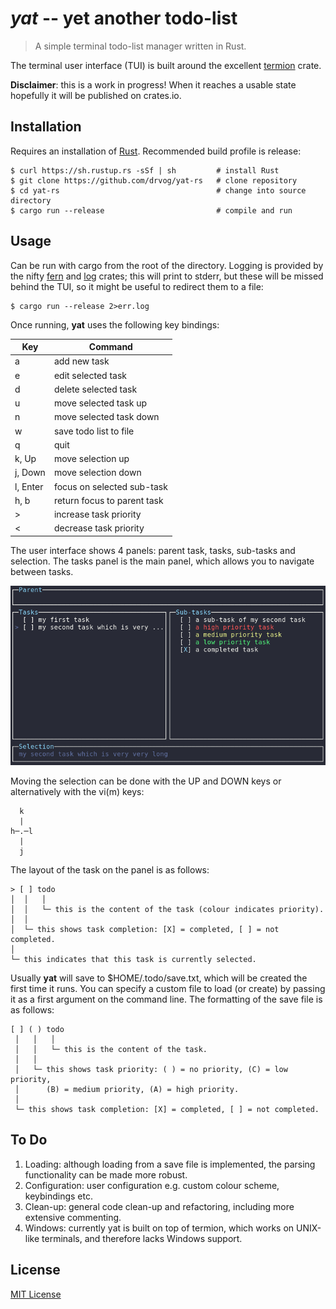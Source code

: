 # *yat* -- yet another todo-list
>A simple terminal todo-list manager written in Rust. 

The terminal user interface (TUI) is built around the excellent [termion](https://crates.io/crates/termion) crate.

**Disclaimer**: this is a work in progress! When it reaches a usable state hopefully it will be published on crates.io.

## Installation
Requires an installation of [Rust](https://www.rust-lang.org/tools/install). Recommended build profile is release:
    
    $ curl https://sh.rustup.rs -sSf | sh         # install Rust
    $ git clone https://github.com/drvog/yat-rs   # clone repository
    $ cd yat-rs                                   # change into source directory
    $ cargo run --release                         # compile and run

## Usage
Can be run with cargo from the root of the directory. Logging is provided by the nifty [fern](https://crates.io/crates/fern) and [log](https://crates.io/crates/log) crates; this will print to stderr, but these will be missed behind the TUI, so it might be useful to redirect them to a file:

    $ cargo run --release 2>err.log

Once running, **yat** uses the following key bindings:

|Key      | Command                     |
|---------|-----------------------------|
|a        | add new task                |
|e        | edit selected task          |
|d        | delete selected task        |
|u        | move selected task up       |
|n        | move selected task down     |
|w        | save todo list to file      |
|q        | quit                        |
|k, Up    | move selection up           |
|j, Down  | move selection down         |
|l, Enter | focus on selected sub-task  |
|h, b     | return focus to parent task |
|>        | increase task priority      |
|<        | decrease task priority      |

The user interface shows 4 panels: parent task, tasks, sub-tasks and selection. The tasks panel is the main panel, which allows you to navigate between tasks.

![Screenshot](screenshot.png)

Moving the selection can be done with the UP and DOWN keys or alternatively with the vi(m) keys:

      k
      |
    h─.─l
      |
      j

The layout of the task on the panel is as follows:

    > [ ] todo
    │  │   │         
    │  │   └─ this is the content of the task (colour indicates priority).
    │  │
    │  └─ this shows task completion: [X] = completed, [ ] = not completed.
    │
    └─ this indicates that this task is currently selected.

Usually **yat** will save to $HOME/.todo/save.txt, which will be created the first time it runs. You can specify a custom file to load (or create) by passing it as a first argument on the command line. The formatting of the save file is as follows:

    [ ] ( ) todo
     │   │   │         
     │   │   └─ this is the content of the task.
     │   │
     │   └─ this shows task priority: ( ) = no priority, (C) = low priority,
     │      (B) = medium priority, (A) = high priority.
     │
     └─ this shows task completion: [X] = completed, [ ] = not completed. 

## To Do
1. Loading: although loading from a save file is implemented, the parsing functionality can be made more robust.
2. Configuration: user configuration e.g. custom colour scheme, keybindings etc.
3. Clean-up: general code clean-up and refactoring, including more extensive commenting.
4. Windows: currently yat is built on top of termion, which works on UNIX-like terminals, and therefore lacks Windows support.

## License

[MIT License](LICENSE)
